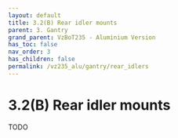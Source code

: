 ```yaml
---
layout: default
title: 3.2(B) Rear idler mounts
parent: 3. Gantry
grand_parent: VzBoT235 - Aluminium Version
has_toc: false
nav_order: 3
has_children: false
permalink: /vz235_alu/gantry/rear_idlers
---
```

# 3.2(B) Rear idler mounts

TODO